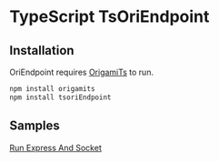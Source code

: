 # TypeScript TsOriEndpoint

## Installation
OriEndpoint requires [OrigamiTs](https://www.npmjs.com/package/origamits)  to run.
```sh
npm install origamits
npm install tsoriEndpoint
```

## Samples
[Run Express And Socket](https://github.com/origamiicore/ts-modules/tree/main/tsoriendpoint/sample)

